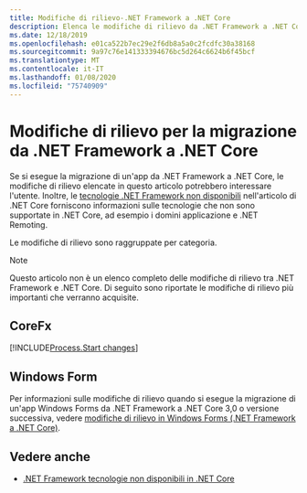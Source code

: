 ```yaml
---
title: Modifiche di rilievo-.NET Framework a .NET Core
description: Elenca le modifiche di rilievo da .NET Framework a .NET Core.
ms.date: 12/18/2019
ms.openlocfilehash: e01ca522b7ec29e2f6db8a5a0c2fcdfc30a38168
ms.sourcegitcommit: 9a97c76e141333394676bc5d264c6624b6f45bcf
ms.translationtype: MT
ms.contentlocale: it-IT
ms.lasthandoff: 01/08/2020
ms.locfileid: "75740909"
---
```

# <a name="breaking-changes-for-migration-from-net-framework-to-net-core"></a>Modifiche di rilievo per la migrazione da .NET Framework a .NET Core

Se si esegue la migrazione di un'app da .NET Framework a .NET Core, le modifiche di rilievo elencate in questo articolo potrebbero interessare l'utente. Inoltre, le [tecnologie .NET Framework non disponibili](../porting/net-framework-tech-unavailable.md) nell'articolo di .NET Core forniscono informazioni sulle tecnologie che non sono supportate in .NET Core, ad esempio i domini applicazione e .NET Remoting.

Le modifiche di rilievo sono raggruppate per categoria.

> [!NOTE]
> Questo articolo non è un elenco completo delle modifiche di rilievo tra .NET Framework e .NET Core. Di seguito sono riportate le modifiche di rilievo più importanti che verranno acquisite.

## <a name="corefx"></a>CoreFx

[!INCLUDE[Process.Start changes](~/includes/core-changes/corefx/2.1/process-start-changes.md)]

## <a name="windows-forms"></a>Windows Form

Per informazioni sulle modifiche di rilievo quando si esegue la migrazione di un'app Windows Forms da .NET Framework a .NET Core 3,0 o versione successiva, vedere [modifiche di rilievo in Windows Forms (.NET Framework a .NET Core)](../porting/winforms-breaking-changes.md).

## <a name="see-also"></a>Vedere anche

- [.NET Framework tecnologie non disponibili in .NET Core](../porting/net-framework-tech-unavailable.md)
